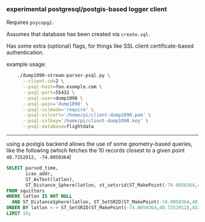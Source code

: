 ### experimental postgresql/postgis-based logger client


Requires `psycopg2`.

Assumes that database has been created via `create.sql`.

Has some extra (optional) flags, for things like SSL client certificate-based authentication.

example usage:

```bash
	./dump1090-stream-parser-psql.py \
	  --client-id=2 \
	  --psql-host=foo.example.com \
	  --psql-port=55432 \
	  --psql-user=dump1090 \
	  --psql-pass='dump1090' \
	  --psql-sslmode='require' \
	  --psql-sslcert='/home/pi/client-dump1090.pem' \
	  --psql-sslkey='/home/pi/client-dump1090.key' \
	  --psql-database=flightdata
```

---

using a postgis backend allows the use of some geometry-based queries, like the following (which fetches the 10 records closest to a given point `40.7252912, -74.0050364`)
```sql
SELECT parsed_time,
       icao_addr,
       ST_AsText(latlon),
       ST_Distance_Sphere(latlon, st_setsrid(ST_MakePoint(-74.0050364,40.7252912),4326)) AS distance_meters
FROM squitters
WHERE latlon IS NOT NULL
  AND ST_DistanceSphere(latlon, ST_SetSRID(ST_MakePoint(-74.0050364,40.7252912),4326)) <= 10000
ORDER BY latlon <-> ST_SetSRID(ST_MakePoint(-74.0050364,40.7252912),4326)
LIMIT 10;
```
